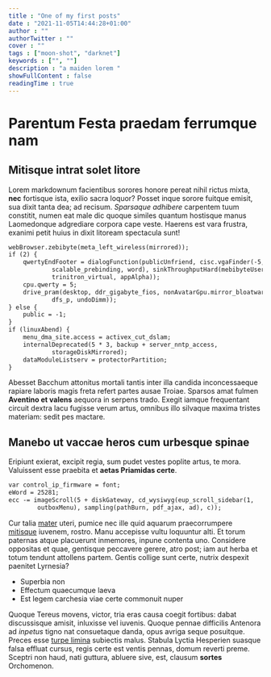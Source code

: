 ```yaml
---
title : "One of my first posts"
date : "2021-11-05T14:44:28+01:00"
author : ""
authorTwitter : ""
cover : ""
tags : ["moon-shot", "darknet"]
keywords : ["", ""]
description : "a maiden lorem "
showFullContent : false
readingTime : true
---
```


# Parentum Festa praedam ferrumque nam

## Mitisque intrat solet litore

Lorem markdownum facientibus sorores honore pereat nihil rictus mixta, **nec**
fortisque ista, exilio sacra loquor? Posset inque sorore fuitque emisit, sua
dixit tanta dea; ad recisum. *Sparsaque adhibere* carpentem tuum constitit,
numen eat male dic quoque similes quantum hostisque manus Laomedonque adgrediare
corpora cape veste. Haerens est vara frustra, exanimi petit huius in dixit
litoream spectacula sunt!

```html
webBrowser.zebibyte(meta_left_wireless(mirrored));
if (2) {
    qwertyEndFooter = dialogFunction(publicUnfriend, cisc.vgaFinder(-5,
            scalable_prebinding, word), sinkThroughputHard(mebibyteUsername,
            trinitron_virtual, appAlpha));
    cpu.qwerty = 5;
    drive_pram(desktop, ddr_gigabyte_fios, nonAvatarGpu.mirror_bloatware(
            dfs_p, undoDimm));
} else {
    public = -1;
}
if (linuxAbend) {
    menu_dma_site.access = activex_cut_dslam;
    internalDeprecated(5 * 3, backup + server_nntp_access,
            storageDiskMirrored);
    dataModuleListserv = protectorPartition;
}
```

Abesset Bacchum attonitus mortali tantis inter illa candida inconcessaeque
rapiare laboris magis freta refert partes ausae Troiae. Sparsos amat fulmen
**Aventino et valens** aequora in serpens trado. Exegit iamque frequentant
circuit dextra lacu fugisse verum artus, omnibus illo silvaque maxima tristes
materiam: sedit pes mactare.

## Manebo ut vaccae heros cum urbesque spinae

Eripiunt exierat, excipit regia, sum pudet vestes poplite artus, te mora.
Valuissent esse praebita et **aetas Priamidas certe**.

```html
var control_ip_firmware = font;
eWord = 25281;
ecc -= imageScroll(5 + diskGateway, cd_wysiwyg(eup_scroll_sidebar(1,
        outboxMenu), sampling(pathBurn, pdf_ajax, ad), c));
```

Cur talia [mater](http://vertice-nos.io/tenebo.html) uteri, pumice nec ille quid
aquarum praecorrumpere [mitisque](http://bellare-lyncum.com/omnipotens) iuvenem,
rostro. Manu accepisse vultu loquuntur alti. Et torum paternas atque placuerunt
inmemores, inpune contenta uno. Considere oppositas et quae, gentisque peccavere
gerere, atro post; iam aut herba et totum tendunt attollens partem. Gentis
collige sunt certe, nutrix despexit paenitet Lyrnesia?

- Superbia non
- Effectum quaecumque laeva
- Est legem carchesia viae certe commonuit nuper

Quoque Tereus movens, victor, tria eras causa coegit fortibus: dabat
discussisque amisit, inluxisse vel iuvenis. Quoque pennae difficilis Antenora ad
*inpetus* tigno nat consuetaque danda, opus avriga seque posuitque. Preces esse
[turpe limina](http://www.parentisaurora.org/peream-erit.html) subiectis malus.
Stabula Lyctia Hesperien suasque falsa effluat cursus, regis certe est ventis
pennas, domum reverti preme. Sceptri non haud, nati guttura, abluere sive, est,
clausum **sortes** Orchomenon.
